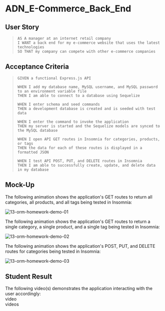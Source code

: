 # ADN_E-Commerce_Back_End

## User Story
> `AS A manager at an internet retail company`  
> `I WANT a back end for my e-commerce website that uses the latest technologies`  
> `SO THAT my company can compete with other e-commerce companies`

## Acceptance Criteria
> `GIVEN a functional Express.js API`
> 
> `WHEN I add my database name, MySQL username, and MySQL password to an environment variable file`  
> `THEN I am able to connect to a database using Sequelize`
> 
> `WHEN I enter schema and seed commands`  
> `THEN a development database is created and is seeded with test data`
> 
> `WHEN I enter the command to invoke the application`  
> `THEN my server is started and the Sequelize models are synced to the MySQL database`
> 
> `WHEN I open API GET routes in Insomnia for categories, products, or tags`  
> `THEN the data for each of these routes is displayed in a formatted JSON`
> 
> `WHEN I test API POST, PUT, and DELETE routes in Insomnia`  
> `THEN I am able to successfully create, update, and delete data in my database`

## Mock-Up

The following animation shows the application's GET routes to return all categories, all products, and all tags being tested in Insomnia:

![13-orm-homework-demo-01](https://github.com/nava003/ADN_E-Commerce_Back_End/assets/32070635/f69a7219-5834-4047-99a3-949201094f36)

The following animation shows the application's GET routes to return a single category, a single product, and a single tag being tested in Insomnia:

![13-orm-homework-demo-02](https://github.com/nava003/ADN_E-Commerce_Back_End/assets/32070635/d29e708f-80ac-414d-bbf3-da7db2cedafe)

The following animation shows the application's POST, PUT, and DELETE routes for categories being tested in Insomnia:

![13-orm-homework-demo-03](https://github.com/nava003/ADN_E-Commerce_Back_End/assets/32070635/630570cc-ba31-43e6-bd37-9e0565261023)

## Student Result
The following video(s) demonstrates the application interacting with the user accordingly:  
video  
videos
